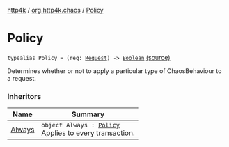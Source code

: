 [http4k](../index.md) / [org.http4k.chaos](index.md) / [Policy](./-policy.md)

# Policy

`typealias Policy = (req: `[`Request`](../org.http4k.core/-request/index.md)`) -> `[`Boolean`](https://kotlinlang.org/api/latest/jvm/stdlib/kotlin/-boolean/index.html) [(source)](https://github.com/http4k/http4k/blob/master/http4k-testing-chaos/src/main/kotlin/org/http4k/chaos/ChaosPolicies.kt#L17)

Determines whether or not to apply a particular type of ChaosBehaviour to a request.

### Inheritors

| Name | Summary |
|---|---|
| [Always](-chaos-policies/-always/index.md) | `object Always : `[`Policy`](./-policy.md)<br>Applies to every transaction. |
